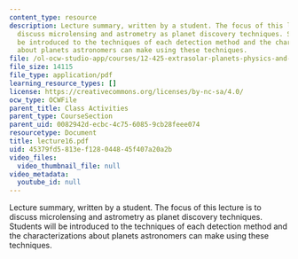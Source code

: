 ```yaml
---
content_type: resource
description: Lecture summary, written by a student. The focus of this lecture is to
  discuss microlensing and astrometry as planet discovery techniques. Students will
  be introduced to the techniques of each detection method and the characterizations
  about planets astronomers can make using these techniques.
file: /ol-ocw-studio-app/courses/12-425-extrasolar-planets-physics-and-detection-techniques-fall-2007/45379fd5813ef128044845f407a20a2b_lecture16.pdf
file_size: 14115
file_type: application/pdf
learning_resource_types: []
license: https://creativecommons.org/licenses/by-nc-sa/4.0/
ocw_type: OCWFile
parent_title: Class Activities
parent_type: CourseSection
parent_uid: 0082942d-ecbc-4c75-6085-9cb28feee074
resourcetype: Document
title: lecture16.pdf
uid: 45379fd5-813e-f128-0448-45f407a20a2b
video_files:
  video_thumbnail_file: null
video_metadata:
  youtube_id: null
---
```

Lecture summary, written by a student. The focus of this lecture is to discuss microlensing and astrometry as planet discovery techniques. Students will be introduced to the techniques of each detection method and the characterizations about planets astronomers can make using these techniques.
